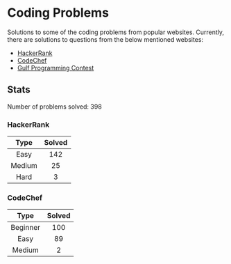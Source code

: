 # Coding Problems

Solutions to some of the coding problems from popular websites. Currently, there are solutions to questions from the below mentioned websites:
* [HackerRank](HackerRank "HackerRank")
* [CodeChef](CodeChef "CodeChef")
* [Gulf Programming Contest](Gulf%20Programming%20Contest "GPC")

## Stats

Number of problems solved: 398

### HackerRank

|Type|Solved|
|:---:|:---:|
|Easy|142|
|Medium|25|
|Hard|3|

### CodeChef

|Type|Solved|
|:---:|:---:|
|Beginner|100|
|Easy|89|
|Medium|2|